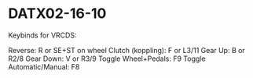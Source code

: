 # DATX02-16-10

Keybinds for VRCDS:

Reverse: R or SE+ST on wheel
Clutch (koppling): F or L3/11
Gear Up: B or R2/8
Gear Down: V or R3/9
Toggle Wheel+Pedals: F9
Toggle Automatic/Manual: F8

